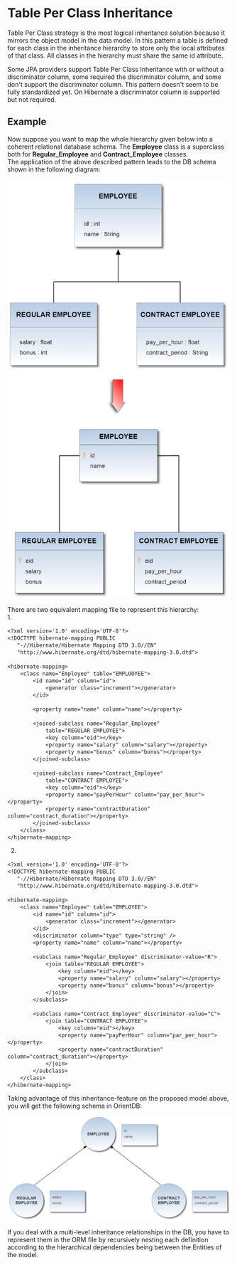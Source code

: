 
# Table Per Class Inheritance
Table Per Class strategy is the most logical inheritance solution because it mirrors the object model in the data model. In this pattern a table is defined for each class in the inheritance hierarchy to store only the local attributes of that class. 
All classes in the hierarchy must share the same id attribute.  

Some JPA providers support Table Per Class Inheritance with or without a discriminator column, some required the discriminator column, and some don't support the discriminator column. This pattern doesn't seem to be fully standardized yet. On Hibernate a discriminator column is supported but not required.
     
## Example

Now suppose you want to map the whole hierarchy given below into a coherent relational database schema. The **Employee** class is a superclass both for **Regular_Employee** and **Contract_Employee** classes.    
The application of the above described pattern leads to the DB schema shown in the following diagram:  

![](../images/teleporter-inheritance-table-class.png)       

There are two equivalent mapping file to represent this hierarchy:     
1.
```
<?xml version='1.0' encoding='UTF-8'?>  
<!DOCTYPE hibernate-mapping PUBLIC 
   "-//Hibernate/Hibernate Mapping DTD 3.0//EN"
   "http://www.hibernate.org/dtd/hibernate-mapping-3.0.dtd">

<hibernate-mapping>
	<class name="Employee" table="EMPLOOYEE">
		<id name="id" column="id">
			<generator class="increment"></generator>
		</id>

		<property name="name" column="name"></property>

		<joined-subclass name="Regular_Employee"
			table="REGULAR EMPLOYEE">
			<key column="eid"></key>
			<property name="salary" column="salary"></property>
			<property name="bonus" column="bonus"></property>
		</joined-subclass>

		<joined-subclass name="Contract_Employee"
			table="CONTRACT EMPLOYEE">
			<key column="eid"></key>
			<property name="payPerHour" column="pay_per_hour"></property>
			<property name="contractDuration" column="contract_duration"></property>
		</joined-subclass>
	</class>
</hibernate-mapping>      
```     
2.
```
<?xml version='1.0' encoding='UTF-8'?>  
<!DOCTYPE hibernate-mapping PUBLIC 
   "-//Hibernate/Hibernate Mapping DTD 3.0//EN"
   "http://www.hibernate.org/dtd/hibernate-mapping-3.0.dtd">

<hibernate-mapping>
	<class name="Employee" table="EMPLOYEE">
		<id name="id" column="id">
			<generator class="increment"></generator>
		</id>
        <discriminator column="type" type="string" />
		<property name="name" column="name"></property>

		<subclass name="Regular_Employee" discriminator-value="R">
			<join table="REGULAR EMPLOYEE">
				<key column="eid"></key>
				<property name="salary" column="salary"></property>
				<property name="bonus" column="bonus"></property>
			</join>
		</subclass>

		<subclass name="Contract_Employee" discriminator-value="C">
			<join table="CONTRACT EMPLOYEE">
				<key column="eid"></key>
				<property name="payPerHour" column="par_per_hour"></property>
				<property name="contractDuration" column="contract_duration"></property>
			</join>
		</subclass>
	</class>
</hibernate-mapping>  
```     

Taking advantage of this inheritance-feature on the proposed model above, you will get the following schema in OrientDB:      

![](../images/teleporter-inheritance-orientdb-schema.png)     

If you deal with a multi-level inheritance relationships in the DB, you have to represent them in the ORM file by recursively nesting each definition according to the hierarchical dependencies being between the Entities of the model.
